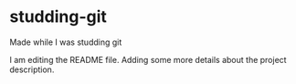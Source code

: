 
# studding-git
Made while I was studding git


I am editing the README file. Adding some more details about the project description.

